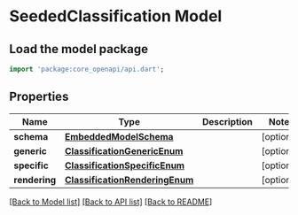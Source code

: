 # SeededClassification Model

## Load the model package
```dart
import 'package:core_openapi/api.dart';
```

## Properties
Name | Type | Description | Notes
------------ | ------------- | ------------- | -------------
**schema** | [**EmbeddedModelSchema**](EmbeddedModelSchema) |  | [optional] 
**generic** | [**ClassificationGenericEnum**](ClassificationGenericEnum) |  | [optional] 
**specific** | [**ClassificationSpecificEnum**](ClassificationSpecificEnum) |  | [optional] 
**rendering** | [**ClassificationRenderingEnum**](ClassificationRenderingEnum) |  | [optional] 

[[Back to Model list]](../README#documentation-for-models) [[Back to API list]](../README#documentation-for-api-endpoints) [[Back to README]](../README)


